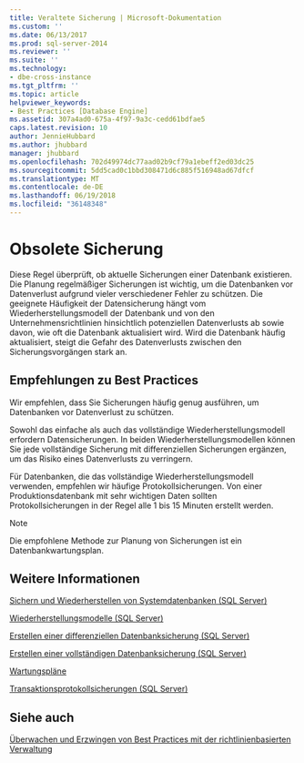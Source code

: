 ```yaml
---
title: Veraltete Sicherung | Microsoft-Dokumentation
ms.custom: ''
ms.date: 06/13/2017
ms.prod: sql-server-2014
ms.reviewer: ''
ms.suite: ''
ms.technology:
- dbe-cross-instance
ms.tgt_pltfrm: ''
ms.topic: article
helpviewer_keywords:
- Best Practices [Database Engine]
ms.assetid: 307a4ad0-675a-4f97-9a3c-cedd61bdfae5
caps.latest.revision: 10
author: JennieHubbard
ms.author: jhubbard
manager: jhubbard
ms.openlocfilehash: 702d49974dc77aad02b9cf79a1ebeff2ed03dc25
ms.sourcegitcommit: 5dd5cad0c1bbd308471d6c885f516948ad67dfcf
ms.translationtype: MT
ms.contentlocale: de-DE
ms.lasthandoff: 06/19/2018
ms.locfileid: "36148348"
---
```

# <a name="outdated-backup"></a>Obsolete Sicherung
  Diese Regel überprüft, ob aktuelle Sicherungen einer Datenbank existieren. Die Planung regelmäßiger Sicherungen ist wichtig, um die Datenbanken vor Datenverlust aufgrund vieler verschiedener Fehler zu schützen. Die geeignete Häufigkeit der Datensicherung hängt vom Wiederherstellungsmodell der Datenbank und von den Unternehmensrichtlinien hinsichtlich potenziellen Datenverlusts ab sowie davon, wie oft die Datenbank aktualisiert wird. Wird die Datenbank häufig aktualisiert, steigt die Gefahr des Datenverlusts zwischen den Sicherungsvorgängen stark an.  
  
## <a name="best-practices-recommendations"></a>Empfehlungen zu Best Practices  
 Wir empfehlen, dass Sie Sicherungen häufig genug ausführen, um Datenbanken vor Datenverlust zu schützen.  
  
 Sowohl das einfache als auch das vollständige Wiederherstellungsmodell erfordern Datensicherungen. In beiden Wiederherstellungsmodellen können Sie jede vollständige Sicherung mit differenziellen Sicherungen ergänzen, um das Risiko eines Datenverlusts zu verringern.  
  
 Für Datenbanken, die das vollständige Wiederherstellungsmodell verwenden, empfehlen wir häufige Protokollsicherungen. Von einer Produktionsdatenbank mit sehr wichtigen Daten sollten Protokollsicherungen in der Regel alle 1 bis 15 Minuten erstellt werden.  
  
> [!NOTE]  
>  Die empfohlene Methode zur Planung von Sicherungen ist ein Datenbankwartungsplan.  
  
## <a name="for-more-information"></a>Weitere Informationen  
 [Sichern und Wiederherstellen von Systemdatenbanken &#40;SQL Server&#41;](../backup-restore/back-up-and-restore-of-system-databases-sql-server.md)  
  
 [Wiederherstellungsmodelle &#40;SQL Server&#41;](../backup-restore/recovery-models-sql-server.md)  
  
 [Erstellen einer differenziellen Datenbanksicherung &#40;SQL Server&#41;](../backup-restore/create-a-differential-database-backup-sql-server.md)  
  
 [Erstellen einer vollständigen Datenbanksicherung &#40;SQL Server&#41;](../backup-restore/create-a-full-database-backup-sql-server.md)  
  
 [Wartungspläne](../maintenance-plans/maintenance-plans.md)  
  
 [Transaktionsprotokollsicherungen &#40;SQL Server&#41;](../backup-restore/transaction-log-backups-sql-server.md)  
  
## <a name="see-also"></a>Siehe auch  
 [Überwachen und Erzwingen von Best Practices mit der richtlinienbasierten Verwaltung](monitor-and-enforce-best-practices-by-using-policy-based-management.md)  
  
  